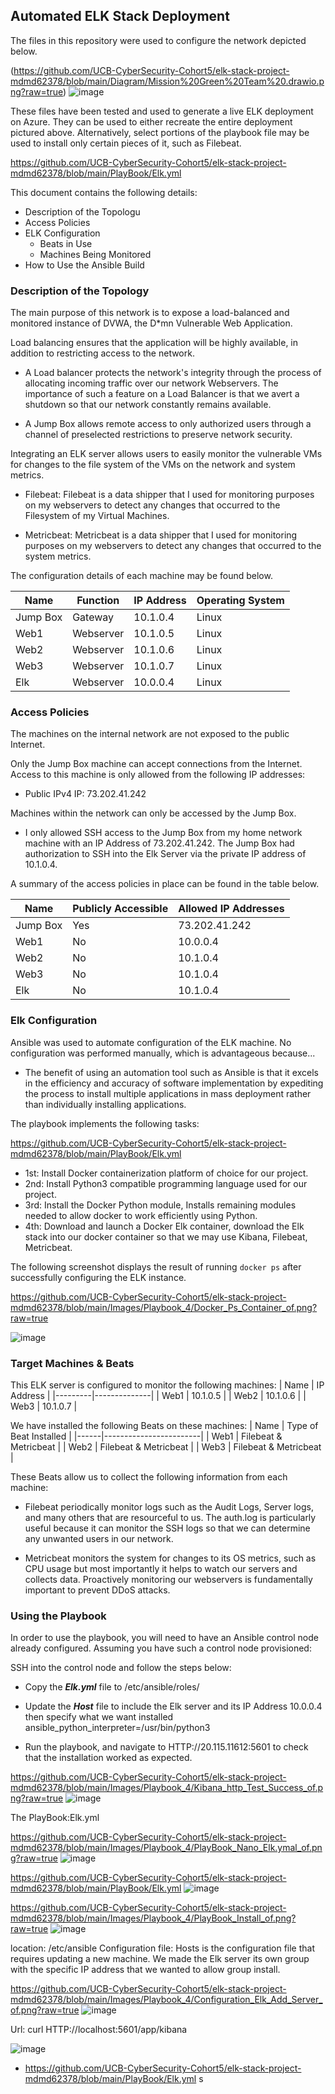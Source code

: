 ## Automated ELK Stack Deployment

The files in this repository were used to configure the network depicted below.


(https://github.com/UCB-CyberSecurity-Cohort5/elk-stack-project-mdmd62378/blob/main/Diagram/Mission%20Green%20Team%20.drawio.png?raw=true)
![image](https://user-images.githubusercontent.com/95522338/161464985-b7e1a162-7c7b-4282-88bc-c4549a3eb7bf.png)


These files have been tested and used to generate a live ELK deployment on Azure. They can be used to either recreate the entire deployment pictured above. Alternatively, select portions of the playbook file may be used to install only certain pieces of it, such as Filebeat.

  https://github.com/UCB-CyberSecurity-Cohort5/elk-stack-project-mdmd62378/blob/main/PlayBook/Elk.yml

This document contains the following details:
- Description of the Topologu
- Access Policies
- ELK Configuration
  - Beats in Use
  - Machines Being Monitored
- How to Use the Ansible Build


### Description of the Topology

The main purpose of this network is to expose a load-balanced and monitored instance of DVWA, the D*mn Vulnerable Web Application.

Load balancing ensures that the application will be highly available, in addition to restricting access to the network.

  - A Load balancer protects the network's integrity through the process of allocating incoming traffic over our network Webservers. The importance of such a feature on a Load Balancer is that we avert a shutdown so that our network constantly remains available.   
  
  - A Jump Box allows remote access to only authorized users through a channel of preselected restrictions to preserve network security. 

Integrating an ELK server allows users to easily monitor the vulnerable VMs for changes to the file system of the VMs on the network and system metrics.
  
  - Filebeat: Filebeat is a data shipper that I used for monitoring purposes on my webservers to detect any changes that occurred to the Filesystem of my Virtual Machines.

  - Metricbeat: Metricbeat is a data shipper that I used for monitoring purposes on my webservers to detect any changes that occurred to the system metrics.

The configuration details of each machine may be found below.

| Name     | Function  | IP Address | Operating System |
|----------|-----------|------------|------------------|
| Jump Box | Gateway   | 10.1.0.4   | Linux            |
| Web1     | Webserver | 10.1.0.5   | Linux            |
| Web2     | Webserver | 10.1.0.6   | Linux            |
| Web3     | Webserver | 10.1.0.7   | Linux            |
| Elk      | Webserver | 10.0.0.4   | Linux            |

### Access Policies

The machines on the internal network are not exposed to the public Internet. 

Only the Jump Box machine can accept connections from the Internet. Access to this machine is only allowed from the following IP addresses:
- Public IPv4 IP: 73.202.41.242

Machines within the network can only be accessed by the Jump Box.
- I only allowed SSH access to the Jump Box from my home network machine with an IP Address of 73.202.41.242. 
The Jump Box had authorization to SSH into the Elk Server via the private IP address of 10.1.0.4. 

A summary of the access policies in place can be found in the table below.

| Name     | Publicly Accessible | Allowed IP Addresses |
|----------|---------------------|----------------------|
| Jump Box |      Yes            |    73.202.41.242     |
| Web1     |      No             |    10.0.0.4          |
| Web2     |      No             |    10.1.0.4          |
| Web3     |      No             |    10.1.0.4          |
| Elk      |      No             |    10.1.0.4          |

### Elk Configuration

Ansible was used to automate configuration of the ELK machine. No configuration was performed manually, which is advantageous because...
  
  - The benefit of using an automation tool such as Ansible is that it excels in the efficiency and accuracy of software implementation by expediting the process to install multiple applications in mass deployment rather than individually installing applications.

The playbook implements the following tasks:

 https://github.com/UCB-CyberSecurity-Cohort5/elk-stack-project-mdmd62378/blob/main/PlayBook/Elk.yml

  - 1st: Install Docker containerization platform of choice for our project. 
  - 2nd: Install Python3 compatible programming language used for our project.
  - 3rd: Install the Docker Python module, Installs remaining modules needed to allow docker to work efficiently              using Python.
  - 4th: Download and launch a Docker Elk container, download the Elk stack into our docker container so that we may          use Kibana, Filebeat, Metricbeat.


The following screenshot displays the result of running `docker ps` after successfully configuring the ELK instance.


https://github.com/UCB-CyberSecurity-Cohort5/elk-stack-project-mdmd62378/blob/main/Images/Playbook_4/Docker_Ps_Container_of.png?raw=true

![image](https://user-images.githubusercontent.com/95522338/161467110-9c831fd2-5cce-400c-8790-a807245a82cb.png)

### Target Machines & Beats
This ELK server is configured to monitor the following machines:
| Name    | IP Address   |
|---------|--------------|
| Web1    | 10.1.0.5     |
| Web2    | 10.1.0.6     |
| Web3    | 10.1.0.7     |

We have installed the following Beats on these machines:
| Name | Type of Beat Installed |
|------|------------------------|
| Web1 | Filebeat & Metricbeat  |
| Web2 | Filebeat & Metricbeat  |
| Web3 | Filebeat & Metricbeat  |

These Beats allow us to collect the following information from each machine:
 
 - Filebeat periodically monitor logs such as the Audit Logs, Server logs, and many others that are resourceful to      us. The auth.log is particularly useful because it can monitor the SSH logs so that we can determine any unwanted    users in our network.
 
 -  Metricbeat monitors the system for changes to its OS metrics, such as CPU usage but most importantly it helps to     watch our servers and collects data. Proactively monitoring our webservers is fundamentally important to prevent     DDoS attacks.  

### Using the Playbook
In order to use the playbook, you will need to have an Ansible control node already configured. Assuming you have such a control node provisioned: 

SSH into the control node and follow the steps below:
- Copy the **_Elk.yml_** file to /etc/ansible/roles/
- Update the **_Host_** file to include the Elk server and its IP Address 10.0.0.4 then specify what we want           installed ansible_python_interpreter=/usr/bin/python3
 
- Run the playbook, and navigate to HTTP://20.115.11612:5601 to check that the installation worked as expected.

https://github.com/UCB-CyberSecurity-Cohort5/elk-stack-project-mdmd62378/blob/main/Images/Playbook_4/Kibana_http_Test_Success_of.png?raw=true
![image](https://user-images.githubusercontent.com/95522338/161467686-0545b4e4-37c3-4891-b3c9-e03b3a91583b.png)




The PlayBook:Elk.yml 

https://github.com/UCB-CyberSecurity-Cohort5/elk-stack-project-mdmd62378/blob/main/Images/Playbook_4/PlayBook_Nano_Elk.ymal_of.png?raw=true
![image](https://user-images.githubusercontent.com/95522338/161470995-7b06e015-f9c7-42c9-b4b8-cd5fbcb1f685.png)


 https://github.com/UCB-CyberSecurity-Cohort5/elk-stack-project-mdmd62378/blob/main/PlayBook/Elk.yml
![image](https://user-images.githubusercontent.com/95522338/161465700-a7f4b963-3aaf-4650-b025-c96e8b601c57.png)


https://github.com/UCB-CyberSecurity-Cohort5/elk-stack-project-mdmd62378/blob/main/Images/Playbook_4/PlayBook_Install_of.png?raw=true
![image](https://user-images.githubusercontent.com/95522338/161470518-5ffe8387-c2e9-4611-aeba-3e4a38a72d3a.png)

location: /etc/ansible
Configuration file: Hosts is the configuration file that requires updating a new machine. We made the Elk server its own group with the specific IP address that we wanted to allow group install. 

https://github.com/UCB-CyberSecurity-Cohort5/elk-stack-project-mdmd62378/blob/main/Images/Playbook_4/Configuration_Elk_Add_Server_of.png?raw=true
![image](https://user-images.githubusercontent.com/95522338/161470565-7a43f9df-ea2c-412f-a89a-77d37c1c0187.png)


Url: curl HTTP://localhost:5601/app/kibana

![image](https://user-images.githubusercontent.com/95522338/161470175-2209dcb8-56d5-4843-aaa1-f63f59e1a3b6.png)

- https://github.com/UCB-CyberSecurity-Cohort5/elk-stack-project-mdmd62378/blob/main/PlayBook/Elk.yml
s
